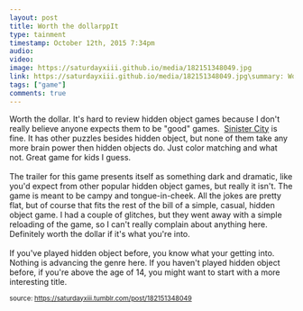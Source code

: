 ```yaml
---
layout: post
title: Worth the dollarppIt
type: tainment
timestamp: October 12th, 2015 7:34pm
audio: 
video: 
image: https://saturdayxiii.github.io/media/182151348049.jpg
link: https://saturdayxiii.github.io/media/182151348049.jpg\summary: Worth the dollar.It's hard to review hidden object games because I don't really believe anyone expects them to be "good" games.is fine. I...
tags: ["game"]
comments: true
---
```


Worth the dollar.
It's hard to review hidden object games because I don't really believe anyone expects them to be "good" games.  <a href="https://store.steampowered.com/app/326180/Sinister_City/" target="_blank">Sinister City</a> is fine. It has other puzzles besides hidden object, but none of them take any more brain power then hidden objects do. Just color matching and what not. Great game for kids I guess. <br/><br/>The trailer for this game presents itself as something dark and dramatic, like you'd expect from other popular hidden object games, but really it isn't. The game is meant to be campy and tongue-in-cheek. All the jokes are pretty flat, but of course that fits the rest of the bill of a simple, casual, hidden object game. I had a couple of glitches, but they went away with a simple reloading of the game, so I can't really complain about anything here. Definitely worth the dollar if it's what you're into.<br/><br/>If you've played hidden object before, you know what your getting into. Nothing is advancing the genre here. If you haven't played hidden object before, if you're above the age of 14, you might want to start with a more interesting title.<br/>
 
  
<small>source: https://saturdayxiii.tumblr.com/post/182151348049</small>